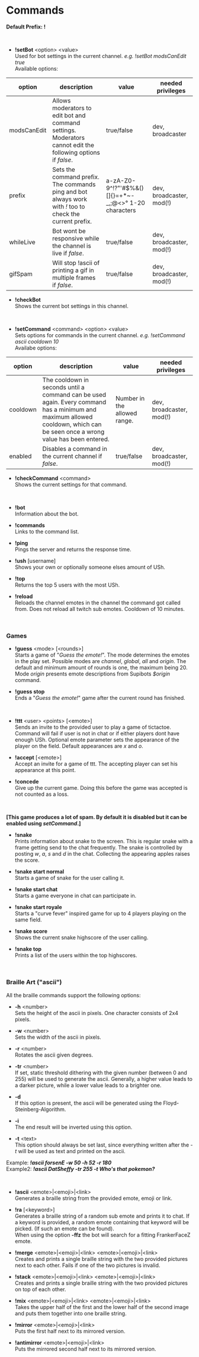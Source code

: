# Commands
__Default Prefix: !__

<br>

* __!setBot__ \<option\> \<value\>  
Used for bot settings in the current channel. *e.g. !setBot modsCanEdit true*  
Available options:  

| option | description | value | needed privileges |
| -- | -- | -- | -- |
| modsCanEdit | Allows moderators to edit bot and command settings. Moderators cannot edit the following options if *false*. | true/false | dev, broadcaster |
| prefix | Sets the command prefix. The commands ping and bot always work with *!* too to check the current prefix. | a-zA-Z0-9^!?"'#$%&()[]{}=+\*~\-\_,;@<>° 1-20 characters | dev, broadcaster, mod(!)|
| whileLive | Bot wont be responsive while the channel is live if *false*. | true/false | dev, broadcaster, mod(!) |
| gifSpam | Will stop !ascii of printing a gif in multiple frames if *false*. | true/false | dev, broadcaster, mod(!) |  

* __!checkBot__  
Shows the current bot settings in this channel.

<br>

* __!setCommand__ \<command\> \<option\> \<value\>  
Sets options for commands in the current channel. *e.g. !setCommand ascii cooldown 10*  
Availabe options:  

| option | description | value | needed privileges |
| -- | -- | -- | -- |
| cooldown | The cooldown in seconds until a command can be used again. Every command has a minimum and maximum allowed cooldown, which can be seen once a wrong value has been entered. | Number in the allowed range. | dev, broadcaster, mod(!) |
| enabled | Disables a command in the current channel if *false*. | true/false | dev, broadcaster, mod(!) |

* __!checkCommand__ \<command\>  
Shows the current settings for that command.

<br>

* __!bot__  
Information about the bot.
  
* __!commands__  
Links to the command list.

* __!ping__  
Pings the server and returns the response time.

* __!ush__ [username]  
Shows your own or optionally someone elses amount of USh.

* __!top__  
Returns the top 5 users with the most USh.

* __!reload__  
Reloads the channel emotes in the channel the command got called from. Does not reload all twitch sub emotes. Cooldown of 10 minutes.

<br>

### Games

* __!guess__ \<mode\> [\<rounds\>]  
Starts a game of "*Guess the emote!*". The mode determines the emotes in the play set. Possible modes are *channel*, *global*, *all* and *origin*.  The default and minimum amount of rounds is one, the maximum being 20.   
Mode *origin* presents emote descriptions from Supibots *$origin* command. 

* __!guess stop__  
Ends a "*Guess the emote!*" game after the current round has finished.

<br>

* __!ttt__ \<user\> \<points\> [\<emote\>]  
Sends an invite to the provided user to play a game of tictactoe. Command will fail if user is not in chat or if either players dont have enough USh. Optional emote parameter sets the appearance of the player on the field. Default appearances are *x* and *o*.

* __!accept__ [\<emote\>]  
Accept an invite for a game of ttt. The accepting player can set his appearance at this point.

* __!concede__  
Give up the current game. Doing this before the game was accepted is not counted as a loss.

<br>

__[This game produces a lot of spam. By default it is disabled but it can be enabled using *setCommand*.]__
* __!snake__  
Prints information about snake to the screen. This is regular snake with a frame getting send to the chat frequently. The snake is controlled by posting *w*, *a*, *s* and *d* in the chat. Collecting the appearing apples raises the score.

* __!snake start normal__  
Starts a game of snake for the user calling it. 

* __!snake start chat__  
Starts a game everyone in chat can participate in.

* __!snake start royale__  
Starts a "curve fever" inspired game for up to 4 players playing on the same field.

* __!snake score__  
Shows the current snake highscore of the user calling.

* __!snake top__  
Prints a list of the users within the top highscores.

<br>

### Braille Art ("ascii")

All the braille commands support the following options:  

* __-h__ \<number\>  
Sets the height of the ascii in pixels. One character consists of 2x4 pixels.
  
* __-w__ \<number\>  
Sets the width of the ascii in pixels.
 
* __-r__ \<number\>  
Rotates the ascii given degrees.
  
* __-tr__ \<number\>  
If set, static threshold dithering with the given number (between 0 and 255) will be used to generate the ascii. Generally, a higher value leads to a darker picture, while a lower value leads to a brighter one.
  
* __-d__  
If this option is present, the ascii will be generated using the Floyd-Steinberg-Algorithm.

* __-i__  
The end result will be inverted using this option.

* __-t__ \<text\>  
This option should always be set last, since everything written after the *-t* will be used as text and printed on the ascii.

Example: *__!ascii forsenE -w 50 -h 52 -r 180__*  
Example2: *__!ascii DatSheffy -tr 255 -t Who's that pokemon?__*

<br>

* __!ascii__ \<emote\>|\<emoji\>|\<link\>  
Generates a braille string from the provided emote, emoji or link.

* __!ra__ [\<keyword\>]  
Generates a braille string of a random sub emote and prints it to chat. If a keyword is provided, a random emote containing that keyword will be picked. (If such an emote can be found).  
When using the option __-ffz__ the bot will search for a fitting FrankerFaceZ emote.

* __!merge__ \<emote\>|\<emoji\>|\<link\>  \<emote\>|\<emoji\>|\<link\>    
Creates and prints a single braille string with the two provided pictures next to each other. Fails if one of the two pictures is invalid.

* __!stack__ \<emote\>|\<emoji\>|\<link\>  \<emote\>|\<emoji\>|\<link\>    
Creates and prints a single braille string with the two provided pictures on top of each other.

* __!mix__ \<emote\>|\<emoji\>|\<link\>  \<emote\>|\<emoji\>|\<link\>    
Takes the upper half of the first and the lower half of the second image and puts them together into one braille string.

* __!mirror__ \<emote\>|\<emoji\>|\<link\>    
Puts the first half next to its mirrored version.

* __!antimirror__ \<emote\>|\<emoji\>|\<link\>    
Puts the mirrored second half next to its mirrored version.
